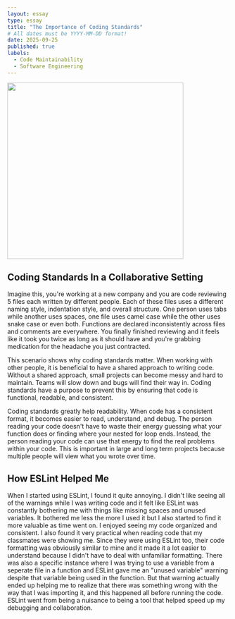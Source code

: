 ```yaml
---
layout: essay
type: essay
title: "The Importance of Coding Standards"
# All dates must be YYYY-MM-DD format!
date: 2025-09-25
published: true
labels:
  - Code Maintainability
  - Software Engineering
---
```


<img width="400px" class="rounded float-start pe-4" src="../img/codingstandards/cantread.avif">

## Coding Standards In a Collaborative Setting

Imagine this, you're working at a new company and you are code reviewing 5 files each written by different people. Each of these files uses a different naming style, indentation style, and overall structure. One person uses tabs while another uses spaces, one file uses camel case while the other uses snake case or even both. Functions are declared inconsistently across files and comments are everywhere. You finally finished reviewing and it feels like it took you twice as long as it should have and you're grabbing medication for the headache you just contracted. 

This scenario shows why coding standards matter. When working with other people, it is beneficial to have a shared approach to writing code. Without a shared approach, small projects can become messy and hard to maintain. Teams will slow down and bugs will find their way in. Coding standards have a purpose to prevent this by ensuring that code is functional, readable, and consistent.

Coding standards greatly help readability. When code has a consistent format, it becomes easier to read, understand, and debug. The person reading your code doesn't have to waste their energy guessing what your function does or finding where your nested for loop ends. Instead, the person reading your code can use that energy to find the real problems within your code. This is important in large and long term projects because multiple people will view what you wrote over time. 

## How ESLint Helped Me

When I started using ESLint, I found it quite annoying. I didn't like seeing all of the warnings while I was writing code and it felt like ESLint was constantly bothering me with things like missing spaces and unused variables. It bothered me less the more I used it but I also started to find it more valuable as time went on. I enjoyed seeing my code organized and consistent. I also found it very practical when reading code that my classmates were showing me. Since they were using ESLint too, their code formatting was obviously similar to mine and it made it a lot easier to understand because I didn't have to deal with unfamiliar formatting. There was also a specific instance where I was trying to use a variable from a seperate file in a function and ESLint gave me an "unused variable" warning despite that variable being used in the function. But that warning actually ended up helping me to realize that there was something wrong with the way that I was importing it, and this happened all before running the code. ESLint went from being a nuisance to being a tool that helped speed up my debugging and collaboration.


